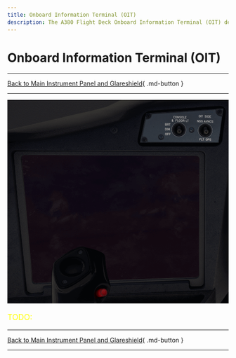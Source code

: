 ```yaml
---
title: Onboard Information Terminal (OIT)
description: The A380 Flight Deck Onboard Information Terminal (OIT) description.
---
```


# Onboard Information Terminal (OIT)

---

[Back to Main Instrument Panel and Glareshield](../overviews/main-glare.md){ .md-button }

---

![img.png](../../../assets/a380x-briefing/flight-deck/main/oit.png)


[//]: # (TODO)
<p style="color:yellow; font-size:18px;">TODO: </p>


---

[Back to Main Instrument Panel and Glareshield](../overviews/main-glare.md){ .md-button }

---
